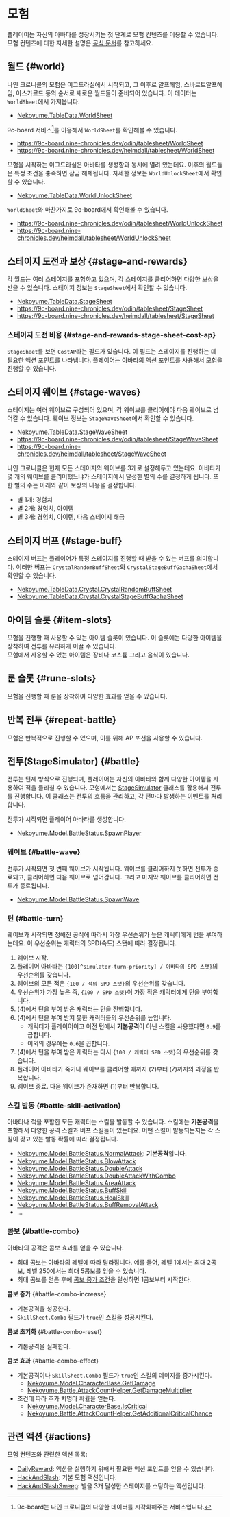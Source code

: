 # 모험

플레이어는 자신의 아바타를 성장시키는 첫 단계로 모험 컨텐츠를 이용할 수 있습니다. 모험 컨텐츠에 대한 자세한 설명은 [공식 문서](https://docs.nine-chronicles.com/introduction/intro/game-contents/adventure)를 참고하세요.

## 월드 {#world}

나인 크로니클의 모험은 이그드라실에서 시작되고, 그 이후로 알프헤임, 스바르트알프헤임, 아스가르드 등의 순서로 새로운 월드들이 준비되어 있습니다. 이 데이터는 `WorldSheet`에서 가져옵니다.

- [Nekoyume.TableData.WorldSheet](https://github.com/planetarium/lib9c/blob/1.17.3/Lib9c/TableData/WorldAndStage/WorldSheet.cs)

9c-board 서비스[^9c-board]를 이용해서 `WorldSheet`를 확인해볼 수 있습니다.

- https://9c-board.nine-chronicles.dev/odin/tablesheet/WorldSheet
- https://9c-board.nine-chronicles.dev/heimdall/tablesheet/WorldSheet

모험을 시작하는 이그드라실은 아바타를 생성함과 동시에 열려 있는데요. 이후의 월드들은 특정 조건을 충족하면 잠금 해제됩니다. 자세한 정보는 `WorldUnlockSheet`에서 확인할 수 있습니다.

- [Nekoyume.TableData.WorldUnlockSheet](https://github.com/planetarium/lib9c/blob/1.17.3/Lib9c/TableData/WorldAndStage/WorldUnlockSheet.cs)

`WorldSheet`와 마찬가지로 9c-board에서 확인해볼 수 있습니다.

- https://9c-board.nine-chronicles.dev/odin/tablesheet/WorldUnlockSheet
- https://9c-board.nine-chronicles.dev/heimdall/tablesheet/WorldUnlockSheet

## 스테이지 도전과 보상 {#stage-and-rewards}

각 월드는 여러 스테이지를 포함하고 있으며, 각 스테이지를 클리어하면 다양한 보상을 받을 수 있습니다. 스테이지 정보는 `StageSheet`에서 확인할 수 있습니다.

- [Nekoyume.TableData.StageSheet](https://github.com/planetarium/lib9c/blob/1.17.3/Lib9c/TableData/WorldAndStage/StageSheet.cs)
- https://9c-board.nine-chronicles.dev/odin/tablesheet/StageSheet
- https://9c-board.nine-chronicles.dev/heimdall/tablesheet/StageSheet

### 스테이지 도전 비용 {#stage-and-rewards-stage-sheet-cost-ap}

`StageSheet`를 보면 `CostAP`라는 필드가 있습니다. 이 필드는 스테이지를 진행하는 데 필요한 액션 포인트를 나타냅니다. 플레이어는 [아바타의 액션 포인트](./1-transaction-and-action#action-point)를 사용해서 모험을 진행할 수 있습니다.

## 스테이지 웨이브 {#stage-waves}

스테이지는 여러 웨이브로 구성되어 있으며, 각 웨이브를 클리어해야 다음 웨이브로 넘어갈 수 있습니다. 웨이브 정보는 `StageWaveSheet`에서 확인할 수 있습니다.

- [Nekoyume.TableData.StageWaveSheet](https://github.com/planetarium/lib9c/blob/1.17.3/Lib9c/TableData/WorldAndStage/StageWaveSheet.cs)
- https://9c-board.nine-chronicles.dev/odin/tablesheet/StageWaveSheet
- https://9c-board.nine-chronicles.dev/heimdall/tablesheet/StageWaveSheet

나인 크로니클은 현재 모든 스테이지의 웨이브를 3개로 설정해두고 있는데요. 아바타가 몇 개의 웨이브를 클리어했느냐가 스테이지에서 달성한 별의 수를 결정하게 됩니다. 또한 별의 수는 아래와 같이 보상의 내용을 결정합니다.

- 별 1개: 경험치
- 별 2개: 경험치, 아이템
- 별 3개: 경험치, 아이템, 다음 스테이지 해금

## 스테이지 버프 {#stage-buff}

스테이지 버프는 플레이어가 특정 스테이지를 진행할 때 받을 수 있는 버프를 의미합니다. 이러한 버프는 `CrystalRandomBuffSheet`와 `CrystalStageBuffGachaSheet`에서 확인할 수 있습니다.

- [Nekoyume.TableData.Crystal.CrystalRandomBuffSheet](https://github.com/planetarium/lib9c/blob/1.17.3/Lib9c/TableData/Crystal/CrystalRandomBuffSheet.cs)
- [Nekoyume.TableData.Crystal.CrystalStageBuffGachaSheet](https://github.com/planetarium/lib9c/blob/1.17.3/Lib9c/TableData/Crystal/CrystalStageBuffGachaSheet.cs)

## 아이템 슬롯 {#item-slots}

모험을 진행할 때 사용할 수 있는 아이템 슬롯이 있습니다. 이 슬롯에는 다양한 아이템을 장착하여 전투를 유리하게 이끌 수 있습니다.<br>
모험에서 사용할 수 있는 아이템은 장비나 코스튬 그리고 음식이 있습니다.

## 룬 슬롯 {#rune-slots}

모험을 진행할 때 룬을 장착하여 다양한 효과를 얻을 수 있습니다.

## 반복 전투 {#repeat-battle}

모험은 반복적으로 진행할 수 있으며, 이를 위해 AP 포션을 사용할 수 있습니다.

## 전투(StageSimulator) {#battle}

전투는 턴제 방식으로 진행되며, 플레이어는 자신의 아바타와 함께 다양한 아이템을 사용하여 적을 물리칠 수 있습니다. 모험에서는 [StageSimulator](https://github.com/planetarium/lib9c/blob/1.17.3/Lib9c/Battle/StageSimulator.cs) 클래스를 활용해서 전투를 진행합니다. 이 클래스는 전투의 흐름을 관리하고, 각 턴마다 발생하는 이벤트를 처리합니다.

전투가 시작되면 플레이어 아바타를 생성합니다.

- [Nekoyume.Model.BattleStatus.SpawnPlayer](https://github.com/planetarium/lib9c/blob/1.17.3/Lib9c/Model/BattleStatus/SpawnPlayer.cs)

### 웨이브 {#battle-wave}

전투가 시작되면 첫 번째 웨이브가 시작됩니다. 웨이브를 클리어하지 못하면 전투가 종료되고, 클리어하면 다음 웨이브로 넘어갑니다. 그리고 마지막 웨이브를 클리어하면 전투가 종료됩니다.

- [Nekoyume.Model.BattleStatus.SpawnWave](https://github.com/planetarium/lib9c/blob/1.17.3/Lib9c/Model/BattleStatus/SpawnWave.cs)

### 턴 {#battle-turn}

웨이브가 시작되면 정해진 공식에 따라서 가장 우선순위가 높은 캐릭터에게 턴을 부여하는데요. 이 우선순위는 캐릭터의 SPD(속도) 스탯에 따라 결정됩니다.

1. 웨이브 시작.
2. 플레이어 아바타는 `{100[^simulator-turn-priority] / 아바타의 SPD 스탯}`의 우선순위를 갖습니다.
3. 웨이브의 모든 적은 `{100 / 적의 SPD 스탯}`의 우선순위를 갖습니다.
4. 우선순위가 가장 높은 즉, `{100 / SPD 스탯}`이 가장 작은 캐릭터에게 턴을 부여합니다.
5. (4)에서 턴을 부여 받은 캐릭터는 턴을 진행합니다.
6. (4)에서 턴을 부여 받지 못한 캐릭터들의 우선순위를 높입니다.
   - 캐릭터가 플레이어이고 이전 턴에서 **기본공격**이 아닌 스킬을 사용했다면 `0.9`를 곱합니다.
   - 이외의 경우에는 `0.6`을 곱합니다.
7. (4)에서 턴을 부여 받은 캐릭터는 다시 `{100 / 캐릭터 SPD 스탯}`의 우선순위를 갖습니다.
8. 플레이어 아바타가 죽거나 웨이브를 클리어할 때까지 (2)부터 (7)까지의 과정을 반복합니다.
9. 웨이브 종료. 다음 웨이브가 존재하면 (1)부터 반복합니다.

### 스킬 발동 {#battle-skill-activation}

아바타나 적을 포함한 모든 캐릭터는 스킬을 발동할 수 있습니다. 스킬에는 **기본공격**을 포함해서 다양한 공격 스킬과 버프 스킬들이 있는데요. 어떤 스킬이 발동되는지는 각 스킬이 갖고 있는 발동 확률에 따라 결정됩니다.

- [Nekoyume.Model.BattleStatus.NormalAttack](https://github.com/planetarium/lib9c/blob/1.17.3/Lib9c/Model/BattleStatus/NormalAttack.cs): **기본공격**입니다.
- [Nekoyume.Model.BattleStatus.BlowAttack](https://github.com/planetarium/lib9c/blob/1.17.3/Lib9c/Model/BattleStatus/BlowAttack.cs)
- [Nekoyume.Model.BattleStatus.DoubleAttack](https://github.com/planetarium/lib9c/blob/1.17.3/Lib9c/Model/BattleStatus/DoubleAttack.cs)
- [Nekoyume.Model.BattleStatus.DoubleAttackWithCombo](https://github.com/planetarium/lib9c/blob/1.17.3/Lib9c/Model/BattleStatus/DoubleAttackWithCombo.cs)
- [Nekoyume.Model.BattleStatus.AreaAttack](https://github.com/planetarium/lib9c/blob/1.17.3/Lib9c/Model/BattleStatus/AreaAttack.cs)
- [Nekoyume.Model.BattleStatus.BuffSkill](https://github.com/planetarium/lib9c/blob/1.17.3/Lib9c/Model/BattleStatus/BuffSkill.cs)
- [Nekoyume.Model.BattleStatus.HealSkill](https://github.com/planetarium/lib9c/blob/1.17.3/Lib9c/Model/BattleStatus/HealSkill.cs)
- [Nekoyume.Model.BattleStatus.BuffRemovalAttack](https://github.com/planetarium/lib9c/blob/1.17.3/Lib9c/Model/BattleStatus/BuffRemovalAttack.cs)
- ...

### 콤보 {#battle-combo}

아바타의 공격은 콤보 효과를 얻을 수 있습니다.

- 최대 콤보는 아바타의 레벨에 따라 달라집니다. 예를 들어, 레벨 1에서는 최대 2콤보, 레벨 250에서는 최대 5콤보를 얻을 수 있습니다.
- 최대 콤보를 얻은 후에 [콤보 증가 조건](#battle-combo-increase)을 달성하면 1콤보부터 시작한다.

**콤보 증가** {#battle-combo-increase}

- 기본공격을 성공한다.
- `SkillSheet.Combo` 필드가 `true`인 스킬을 성공시킨다.

**콤보 초기화** {#battle-combo-reset}

- 기본공격을 실패한다.

**콤보 효과** {#battle-combo-effect}

- 기본공격이나 `SkillSheet.Combo` 필드가 `true`인 스킬의 데미지를 증가시킨다.
   - [Nekoyume.Model.CharacterBase.GetDamage](https://github.com/planetarium/lib9c/blob/1.17.3/Lib9c/Model/Character/CharacterBase.cs#L524)
   - [Nekoyume.Battle.AttackCountHelper.GetDamageMultiplier](https://github.com/planetarium/lib9c/blob/1.17.3/Lib9c/Battle/AttackCountHelper.cs#L23)
- 조건데 따라 추가 치명타 확률을 얻는다.
   - [Nekoyume.Model.CharacterBase.IsCritical](https://github.com/planetarium/lib9c/blob/1.17.3/Lib9c/Model/Character/CharacterBase.cs#L490)
   - [Nekoyume.Battle.AttackCountHelper.GetAdditionalCriticalChance](https://github.com/planetarium/lib9c/blob/1.17.3/Lib9c/Battle/AttackCountHelper.cs#L37)

## 관련 액션 {#actions}

모험 컨텐츠와 관련한 액션 목록:

- [DailyReward](https://github.com/planetarium/lib9c/blob/1.17.3/Lib9c/Action/DailyReward.cs): 액션을 실행하기 위해서 필요한 액션 포인트를 얻을 수 있습니다.
- [HackAndSlash](https://github.com/planetarium/lib9c/blob/1.17.3/Lib9c/Action/HackAndSlash.cs): 기본 모험 액션입니다.
- [HackAndSlashSweep](https://github.com/planetarium/lib9c/blob/1.17.3/Lib9c/Action/HackAndSlashSweep.cs): 별을 3개 달성한 스테이지를 소탕하는 액션입니다.

[^9c-board]: 9c-board는 나인 크로니클의 다양한 데이터를 시각화해주는 서비스입니다.
[^simulator-turn-priority]: 시뮬레이터에서 턴 우선순위를 결정하는 공식에 사용되는 값으로 [Nekoyume.Battle.Simulator.TurnPriority](https://github.com/planetarium/lib9c/blob/1.17.3/Lib9c/Battle/Simulator.cs#L21)에서 확인할 수 있습니다.
